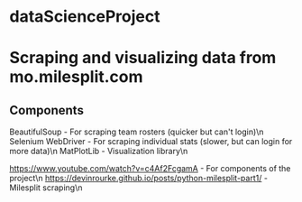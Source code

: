 # dataScienceProject
# Scraping and visualizing data from mo.milesplit.com

## Components
BeautifulSoup - For scraping team rosters (quicker but can't login)\n
Selenium WebDriver - For scraping individual stats (slower, but can login for more data)\n
MatPlotLib - Visualization library\n

https://www.youtube.com/watch?v=c4Af2FcgamA - For components of the project\n
https://devinrourke.github.io/posts/python-milesplit-part1/ - Milesplit scraping\n
